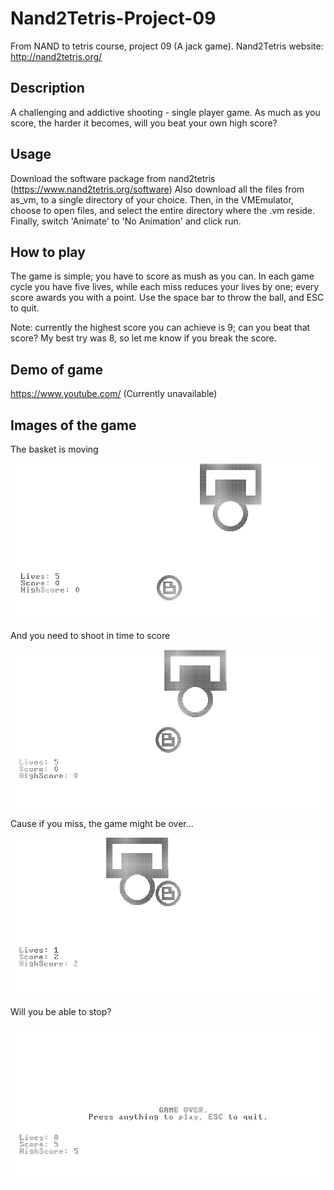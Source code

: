 # Nand2Tetris-Project-09
From NAND to tetris course, project 09 (A jack game).
Nand2Tetris website: http://nand2tetris.org/

## Description
A challenging and addictive shooting - single player game.
As much as you score, the harder it becomes, will you beat your own high score?

## Usage
Download the software package from nand2tetris (https://www.nand2tetris.org/software)
Also download all the files from as_vm, to a single directory of your choice. Then, in the VMEmulator, choose to open files, and select the entire directory where the .vm reside. Finally, switch 'Animate' to 'No Animation' and click run.

## How to play
The game is simple; you have to score as mush as you can.
In each game cycle you have five lives, while each miss reduces your lives by one; every score awards you with a point.
Use the space bar to throw the ball, and ESC to quit.

Note: currently the highest score you can achieve is 9; can you beat that score?
My best try was 8, so let me know if you break the score.


## Demo of game
https://www.youtube.com/
(Currently unavailable)

## Images of the game
The basket is moving

<kbd>![game](./images/gamePage.png)</kbd>

And you need to shoot in time to score
  
<kbd>![shoot](./images/throwBall.png)</kbd>

Cause if you miss, the game might be over...
  
<kbd>![miss](./images/missThrow.png)</kbd>

Will you be able to stop? 

<kbd>![gameover](./images/gameOver.png)</kbd>
